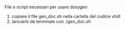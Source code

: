File e script necessari per usare doxygen 
1) copiare il file gen_doc.sh nella cartella del codice vhdl 
2) lanciarlo da terminale con ./gen_doc.sh
